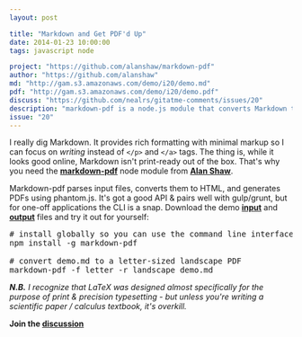 ```yaml
---
layout: post

title: "Markdown and Get PDF'd Up"
date: 2014-01-23 10:00:00
tags: javascript node

project: "https://github.com/alanshaw/markdown-pdf"
author: "https://github.com/alanshaw"
md: "http://gam.s3.amazonaws.com/demo/i20/demo.md"
pdf: "http://gam.s3.amazonaws.com/demo/i20/demo.pdf"
discuss: "https://github.com/nealrs/gitatme-comments/issues/20"
description: "markdown-pdf is a node.js module that converts Markdown to PDF"
issue: "20"
---
```


I really dig Markdown. It provides rich formatting with minimal markup so I can focus on _writing_ instead of `</p>` and `</a>` tags. The thing is, while it looks good online, Markdown isn't print-ready out of the box. That's why you need the <strong><a href="{{ page.project }}" target="_blank" title="markdown-pdf on GitHub">markdown-pdf</a></strong> node module from <strong><a href="{{ page.author }}" target="_blank" title="Alan Shaw on GitHub">Alan Shaw</a></strong>.

Markdown-pdf parses input files, converts them to HTML, and generates PDFs using phantom.js. It's got a good API & pairs well with gulp/grunt, but for one-off applications the CLI is a snap. Download the demo <strong><a href="{{ page.md }}" target="_blank" title="Sample Markdown Input">input</a></strong> and <strong><a href="{{ page.pdf }}" target="_blank" title="Sample PDF output">output</a></strong> files and try it out for yourself:

<pre class="prettyprint lang-bsh">
# install globally so you can use the command line interface
npm install -g markdown-pdf

# convert demo.md to a letter-sized landscape PDF
markdown-pdf -f letter -r landscape demo.md
</pre>

_**N.B.** I recognize that LaTeX was designed almost specifically for the purpose of print & precision typesetting - but unless you're writing a scientific paper / calculus textbook, it's overkill._

<p><strong>Join the <a class = "nodeco" href="{{ page.url }}#comments" title="Discuss this issue of Git @ Me online"><i class="icon-comments icon-large "></i> discussion</a></strong></p>